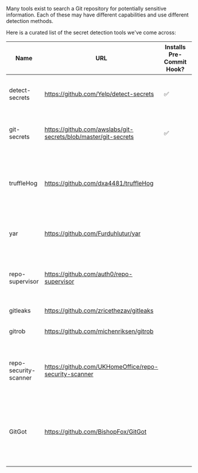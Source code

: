 Many tools exist to search a Git repository for potentially sensitive information. Each of these may have different capabilities and use different detection methods.

Here is a curated list of the secret detection tools we've come across:

| Name                  | URL                                                            | Installs Pre-Commit Hook? | Supported by `watcher` | Description                                                                                                           |
|-----------------------|----------------------------------------------------------------|---------------------------|------------------------|-----------------------------------------------------------------------------------------------------------------------|
| detect-secrets        | https://github.com/Yelp/detect-secrets                         | ✅                        | ✅                     | An enterprise friendly way of detecting and preventing secrets in code.                                               |
| git-secrets           | https://github.com/awslabs/git-secrets/blob/master/git-secrets | ✅                        | ✅                     | Prevents you from committing secrets and credentials into git repositories                                            |
| truffleHog            | https://github.com/dxa4481/truffleHog                          |                           |                        | Searches through git repositories for high entropy strings and secrets, digging deep into commit history              |
| yar                   | https://github.com/Furduhlutur/yar                             |                           |                        | Yar is a tool for plunderin' organizations, users and/or repositories.                                                |
| repo-supervisor       | https://github.com/auth0/repo-supervisor                       |                           |                        | Scan your code for security misconfiguration, search for passwords and secrets. 🔍                                    |
| gitleaks              | https://github.com/zricethezav/gitleaks                        |                           |                        | Audit git repos for secrets 🔑                                                                                        |
| gitrob                | https://github.com/michenriksen/gitrob                         |                           |                        | Reconnaissance tool for GitHub organizations                                                                          |
| repo-security-scanner | https://github.com/UKHomeOffice/repo-security-scanner          |                           |                        | CLI tool that finds secrets accidentally committed to a git repo, eg passwords, private keys                          |
| GitGot                | https://github.com/BishopFox/GitGot                            |                           |                        | Semi-automated, feedback-driven tool to rapidly search through troves of public data on GitHub for sensitive secrets. |

